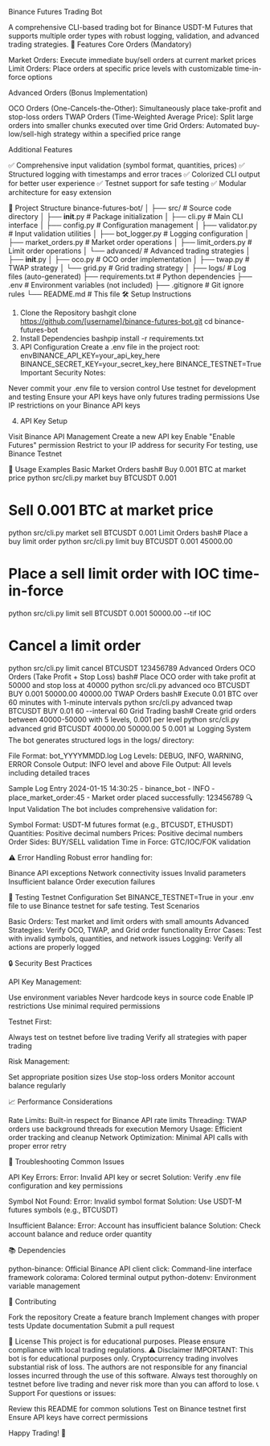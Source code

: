 Binance Futures Trading Bot

A comprehensive CLI-based trading bot for Binance USDT-M Futures that supports multiple order types with robust logging, validation, and advanced trading strategies.
🚀 Features
Core Orders (Mandatory)

Market Orders: Execute immediate buy/sell orders at current market prices
Limit Orders: Place orders at specific price levels with customizable time-in-force options

Advanced Orders (Bonus Implementation)

OCO Orders (One-Cancels-the-Other): Simultaneously place take-profit and stop-loss orders
TWAP Orders (Time-Weighted Average Price): Split large orders into smaller chunks executed over time
Grid Orders: Automated buy-low/sell-high strategy within a specified price range

Additional Features

✅ Comprehensive input validation (symbol format, quantities, prices)
✅ Structured logging with timestamps and error traces
✅ Colorized CLI output for better user experience
✅ Testnet support for safe testing
✅ Modular architecture for easy extension

📁 Project Structure
binance-futures-bot/
│
├── src/                        # Source code directory
│   ├── __init__.py             # Package initialization
│   ├── cli.py                  # Main CLI interface
│   ├── config.py               # Configuration management
│   ├── validator.py            # Input validation utilities
│   ├── bot_logger.py           # Logging configuration
│   ├── market_orders.py        # Market order operations
│   ├── limit_orders.py         # Limit order operations
│   └── advanced/               # Advanced trading strategies
│       ├── __init__.py
│       ├── oco.py              # OCO order implementation
│       ├── twap.py             # TWAP strategy
│       └── grid.py             # Grid trading strategy
│
├── logs/                       # Log files (auto-generated)
├── requirements.txt            # Python dependencies
├── .env                        # Environment variables (not included)
├── .gitignore                  # Git ignore rules
└── README.md                   # This file
🛠️ Setup Instructions
1. Clone the Repository
bashgit clone https://github.com/[username]/binance-futures-bot.git
cd binance-futures-bot
2. Install Dependencies
bashpip install -r requirements.txt
3. API Configuration
Create a .env file in the project root:
envBINANCE_API_KEY=your_api_key_here
BINANCE_SECRET_KEY=your_secret_key_here
BINANCE_TESTNET=True
Important Security Notes:

Never commit your .env file to version control
Use testnet for development and testing
Ensure your API keys have only futures trading permissions
Use IP restrictions on your Binance API keys

4. API Key Setup

Visit Binance API Management
Create a new API key
Enable "Enable Futures" permission
Restrict to your IP address for security
For testing, use Binance Testnet

🎯 Usage Examples
Basic Market Orders
bash# Buy 0.001 BTC at market price
python src/cli.py market buy BTCUSDT 0.001

# Sell 0.001 BTC at market price
python src/cli.py market sell BTCUSDT 0.001
Limit Orders
bash# Place a buy limit order
python src/cli.py limit buy BTCUSDT 0.001 45000.00

# Place a sell limit order with IOC time-in-force
python src/cli.py limit sell BTCUSDT 0.001 50000.00 --tif IOC

# Cancel a limit order
python src/cli.py limit cancel BTCUSDT 123456789
Advanced Orders
OCO Orders (Take Profit + Stop Loss)
bash# Place OCO order with take profit at 50000 and stop loss at 40000
python src/cli.py advanced oco BTCUSDT BUY 0.001 50000.00 40000.00
TWAP Orders
bash# Execute 0.01 BTC over 60 minutes with 1-minute intervals
python src/cli.py advanced twap BTCUSDT BUY 0.01 60 --interval 60
Grid Trading
bash# Create grid orders between 40000-50000 with 5 levels, 0.001 per level
python src/cli.py advanced grid BTCUSDT 40000.00 50000.00 5 0.001
📊 Logging System
The bot generates structured logs in the logs/ directory:

File Format: bot_YYYYMMDD.log
Log Levels: DEBUG, INFO, WARNING, ERROR
Console Output: INFO level and above
File Output: All levels including detailed traces

Sample Log Entry
2024-01-15 14:30:25 - binance_bot - INFO - place_market_order:45 - Market order placed successfully: 123456789
🔍 Input Validation
The bot includes comprehensive validation for:

Symbol Format: USDT-M futures format (e.g., BTCUSDT, ETHUSDT)
Quantities: Positive decimal numbers
Prices: Positive decimal numbers
Order Sides: BUY/SELL validation
Time in Force: GTC/IOC/FOK validation

⚠️ Error Handling
Robust error handling for:

Binance API exceptions
Network connectivity issues
Invalid parameters
Insufficient balance
Order execution failures

🧪 Testing
Testnet Configuration
Set BINANCE_TESTNET=True in your .env file to use Binance testnet for safe testing.
Test Scenarios

Basic Orders: Test market and limit orders with small amounts
Advanced Strategies: Verify OCO, TWAP, and Grid order functionality
Error Cases: Test with invalid symbols, quantities, and network issues
Logging: Verify all actions are properly logged

🔒 Security Best Practices

API Key Management:

Use environment variables
Never hardcode keys in source code
Enable IP restrictions
Use minimal required permissions


Testnet First:

Always test on testnet before live trading
Verify all strategies with paper trading


Risk Management:

Set appropriate position sizes
Use stop-loss orders
Monitor account balance regularly



📈 Performance Considerations

Rate Limits: Built-in respect for Binance API rate limits
Threading: TWAP orders use background threads for execution
Memory Usage: Efficient order tracking and cleanup
Network Optimization: Minimal API calls with proper error retry

🐛 Troubleshooting
Common Issues

API Key Errors:
Error: Invalid API key or secret
Solution: Verify .env file configuration and key permissions

Symbol Not Found:
Error: Invalid symbol format
Solution: Use USDT-M futures symbols (e.g., BTCUSDT)

Insufficient Balance:
Error: Account has insufficient balance
Solution: Check account balance and reduce order quantity


📚 Dependencies

python-binance: Official Binance API client
click: Command-line interface framework
colorama: Colored terminal output
python-dotenv: Environment variable management

🤝 Contributing

Fork the repository
Create a feature branch
Implement changes with proper tests
Update documentation
Submit a pull request

📄 License
This project is for educational purposes. Please ensure compliance with local trading regulations.
⚠️ Disclaimer
IMPORTANT: This bot is for educational purposes only. Cryptocurrency trading involves substantial risk of loss. The authors are not responsible for any financial losses incurred through the use of this software. Always test thoroughly on testnet before live trading and never risk more than you can afford to lose.
📞 Support
For questions or issues:

Review this README for common solutions
Test on Binance testnet first
Ensure API keys have correct permissions


Happy Trading! 🚀
